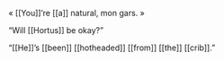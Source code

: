 « [[You]]’re [[a]] natural, mon gars. »

“Will [[Hortus]] be okay?”

“[[He]]’s [[been]] [[hotheaded]] [[from]] [[the]] [[crib]].”
